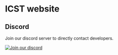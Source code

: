 # ICST website

## Discord
Join our discord server to directly contact developers.

[![Join our discord](https://invidget.switchblade.xyz/RM5qaZs4kd)](https://discord.gg/RM5qaZs4kd)
